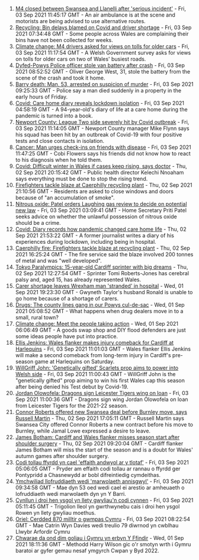 1. [M4 closed between Swansea and Llanelli after 'serious incident'](https://www.bbc.co.uk/news/uk-wales-58435904?at_medium=RSS&at_campaign=KARANGA) - Fri, 03 Sep 2021 11:45:17 GMT - An air ambulance is at the scene and motorists are being advised to use alternative routes.
2. [Recycling: Bin delays blamed on Covid and driver shortage](https://www.bbc.co.uk/news/uk-wales-58429145?at_medium=RSS&at_campaign=KARANGA) - Fri, 03 Sep 2021 07:34:48 GMT - Some people across Wales are complaining their bins have not been collected for weeks.
3. [Climate change: M4 drivers asked for views on tolls for older cars](https://www.bbc.co.uk/news/uk-wales-58424221?at_medium=RSS&at_campaign=KARANGA) - Fri, 03 Sep 2021 11:17:54 GMT - A Welsh Government survey asks for views on tolls for older cars on two of Wales' busiest roads.
4. [Dyfed-Powys Police officer stole van battery after crash](https://www.bbc.co.uk/news/uk-wales-58433144?at_medium=RSS&at_campaign=KARANGA) - Fri, 03 Sep 2021 08:52:52 GMT - Oliver George West, 31, stole the battery from the scene of the crash and took it home.
5. [Barry death: Man, 53, arrested on suspicion of murder](https://www.bbc.co.uk/news/uk-wales-58434092?at_medium=RSS&at_campaign=KARANGA) - Fri, 03 Sep 2021 09:25:33 GMT - Police say a man died suddenly in a property in the early hours of Friday.
6. [Covid: Care home diary reveals lockdown isolation](https://www.bbc.co.uk/news/uk-wales-58424222?at_medium=RSS&at_campaign=KARANGA) - Fri, 03 Sep 2021 04:58:19 GMT - A 94-year-old's diary of life at a care home during the pandemic is turned into a book.
7. [Newport County: League Two side severely hit by Covid outbreak](https://www.bbc.co.uk/sport/football/58435932?at_medium=RSS&at_campaign=KARANGA) - Fri, 03 Sep 2021 11:14:05 GMT - Newport County manager Mike Flynn says his squad has been hit by an outbreak of Covid-19 with four positive tests and close contacts in isolation.
8. [Cancer: Man urges check-ins on friends with disease](https://www.bbc.co.uk/news/uk-wales-58421069?at_medium=RSS&at_campaign=KARANGA) - Fri, 03 Sep 2021 11:47:25 GMT - Cobi Flowers says his friends did not know how to react to his diagnosis when he told them.
9. [Covid: Difficult winter in Wales if cases keep rising, says doctor](https://www.bbc.co.uk/news/uk-wales-58421067?at_medium=RSS&at_campaign=KARANGA) - Thu, 02 Sep 2021 20:15:42 GMT - Public health director Kelechi Nnoaham says everything must be done to stop the rising trend.
10. [Firefighters tackle blaze at Caerphilly recycling plant](https://www.bbc.co.uk/news/uk-wales-58422416?at_medium=RSS&at_campaign=KARANGA) - Thu, 02 Sep 2021 21:10:56 GMT - Residents are asked to close windows and doors because of "an accumulation of smoke".
11. [Nitrous oxide: Patel orders Laughing gas review to decide on potential new law](https://www.bbc.co.uk/news/uk-politics-58426792?at_medium=RSS&at_campaign=KARANGA) - Fri, 03 Sep 2021 03:09:41 GMT - Home Secretary Priti Patel seeks advice on whether the unlawful possession of nitrous oxide should be a crime.
12. [Covid: Diary records how pandemic changed care home life](https://www.bbc.co.uk/news/uk-wales-58429748?at_medium=RSS&at_campaign=KARANGA) - Thu, 02 Sep 2021 21:53:22 GMT - A former journalist writes a diary of his experiences during lockdown, including being in hospital.
13. [Caerphilly fire: Firefighters tackle blaze at recycling plant](https://www.bbc.co.uk/news/uk-wales-58425928?at_medium=RSS&at_campaign=KARANGA) - Thu, 02 Sep 2021 16:25:24 GMT - The fire service said the blaze involved 200 tonnes of metal and was "well developed".
14. [Tokyo Paralympics: 15-year-old Cardiff sprinter with big dreams](https://www.bbc.co.uk/news/uk-wales-58421065?at_medium=RSS&at_campaign=KARANGA) - Thu, 02 Sep 2021 12:27:54 GMT - Sprinter Tomi Roberts-Jones has cerebral palsy and, aged 15, has already represented Wales.
15. [Carer shortage leaves Wrexham man 'stranded' in hospital](https://www.bbc.co.uk/news/uk-wales-58416257?at_medium=RSS&at_campaign=KARANGA) - Wed, 01 Sep 2021 19:23:30 GMT - Gwyneth Taylor's husband Ronald is unable to go home because of a shortage of carers.
16. [Drugs: The county lines gang in our Powys cul-de-sac](https://www.bbc.co.uk/news/uk-wales-58399117?at_medium=RSS&at_campaign=KARANGA) - Wed, 01 Sep 2021 05:08:52 GMT - What happens when drug dealers move in to a small, rural town?
17. [Climate change: Meet the people taking action](https://www.bbc.co.uk/news/uk-wales-58399174?at_medium=RSS&at_campaign=KARANGA) - Wed, 01 Sep 2021 06:06:49 GMT - A goods swap shop and DIY flood defenders are just some ideas people have put into practice.
18. [Ellis Jenkins: Wales flanker makes injury comeback for Cardiff at Harlequins](https://www.bbc.co.uk/sport/rugby-union/58431874?at_medium=RSS&at_campaign=KARANGA) - Fri, 03 Sep 2021 11:01:03 GMT - Wales flanker Ellis Jenkins will make a second comeback from long-term injury in Cardiff's pre-season game at Harlequins on Saturday.
19. [WillGriff John: 'Genetically gifted' Scarlets prop aims to power into Welsh side](https://www.bbc.co.uk/sport/rugby-union/58427903?at_medium=RSS&at_campaign=KARANGA) - Fri, 03 Sep 2021 11:00:43 GMT - WillGriff John is the "genetically gifted" prop aiming to win his first Wales cap this season after being denied his Test debut by Covid-19.
20. [Jordan Olowofela: Dragons sign Leicester Tigers wing on loan](https://www.bbc.co.uk/sport/rugby-union/58421498?at_medium=RSS&at_campaign=KARANGA) - Fri, 03 Sep 2021 11:00:36 GMT - Dragons sign wing Jordan Olowofela on loan from Leicester Tigers for the 2021-22 season.
21. [Connor Roberts offered new Swansea deal before Burnley move, says Russell Martin](https://www.bbc.co.uk/sport/football/58424161?at_medium=RSS&at_campaign=KARANGA) - Thu, 02 Sep 2021 17:05:11 GMT - Russell Martin says Swansea City offered Connor Roberts a new contract before his move to Burnley, while Jamal Lowe expressed a desire to leave.
22. [James Botham: Cardiff and Wales flanker misses season start after shoulder surgery](https://www.bbc.co.uk/sport/rugby-union/58420973?at_medium=RSS&at_campaign=KARANGA) - Thu, 02 Sep 2021 09:20:04 GMT - Cardiff flanker James Botham will miss the start of the season and is a doubt for Wales' autumn games after shoulder surgery.
23. [Codi tollau ffyrdd yn cael 'effaith andwyol ar y tlotaf'](https://www.bbc.co.uk/newyddion/58425536?at_medium=RSS&at_campaign=KARANGA) - Fri, 03 Sep 2021 05:06:05 GMT - Pryder am effaith codi tollau ar rannau o ffyrdd ger Pontypridd a Chasnewydd ar bobl difreintiedig cymdeithas.
24. [Ymchwiliad llofruddiaeth wedi 'marwolaeth annisgwyl'](https://www.bbc.co.uk/newyddion/58434706?at_medium=RSS&at_campaign=KARANGA) - Fri, 03 Sep 2021 09:34:58 GMT - Mae dyn 53 oed wedi cael ei arestio ar amheuaeth o lofruddiaeth wedi marwolaeth dyn yn Y Barri.
25. [Cynllun i droi hen ysgol yn llety gwyliau'n codi cynnen](https://www.bbc.co.uk/newyddion/58426003?at_medium=RSS&at_campaign=KARANGA) - Fri, 03 Sep 2021 05:11:45 GMT - Trigolion lleol yn gwrthwynebu cais i droi hen ysgol Rowen yn llety gwyliau moethus.
26. [Oriel: Cerdded 870 milltir o gwmpas Cymru](https://www.bbc.co.uk/newyddion/58401087?at_medium=RSS&at_campaign=KARANGA) - Fri, 03 Sep 2021 08:22:54 GMT - Mae Catrin Wyn Davies wedi treulio 79 diwrnod yn cwblhau Llwybr Arfordir Cymru
27. [Chwarae da ond dim goliau i Gymru yn erbyn Y Ffindir](https://www.bbc.co.uk/newyddion/58415167?at_medium=RSS&at_campaign=KARANGA) - Wed, 01 Sep 2021 18:11:36 GMT - Methodd Harry Wilson gic o'r smotyn wrth i Gymru baratoi ar gyfer gemau nesaf ymgyrch Cwpan y Byd 2022.
